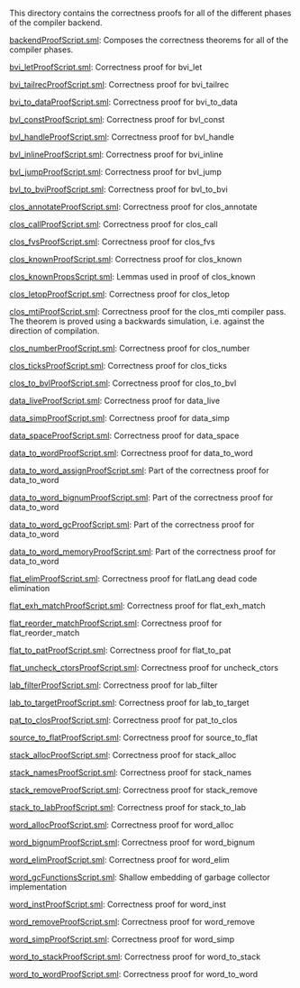 This directory contains the correctness proofs for all of the
different phases of the compiler backend.

[backendProofScript.sml](backendProofScript.sml):
Composes the correctness theorems for all of the compiler phases.

[bvi_letProofScript.sml](bvi_letProofScript.sml):
Correctness proof for bvi_let

[bvi_tailrecProofScript.sml](bvi_tailrecProofScript.sml):
Correctness proof for bvi_tailrec

[bvi_to_dataProofScript.sml](bvi_to_dataProofScript.sml):
Correctness proof for bvi_to_data

[bvl_constProofScript.sml](bvl_constProofScript.sml):
Correctness proof for bvl_const

[bvl_handleProofScript.sml](bvl_handleProofScript.sml):
Correctness proof for bvl_handle

[bvl_inlineProofScript.sml](bvl_inlineProofScript.sml):
Correctness proof for bvi_inline

[bvl_jumpProofScript.sml](bvl_jumpProofScript.sml):
Correctness proof for bvl_jump

[bvl_to_bviProofScript.sml](bvl_to_bviProofScript.sml):
Correctness proof for bvl_to_bvi

[clos_annotateProofScript.sml](clos_annotateProofScript.sml):
Correctness proof for clos_annotate

[clos_callProofScript.sml](clos_callProofScript.sml):
Correctness proof for clos_call

[clos_fvsProofScript.sml](clos_fvsProofScript.sml):
Correctness proof for clos_fvs

[clos_knownProofScript.sml](clos_knownProofScript.sml):
Correctness proof for clos_known

[clos_knownPropsScript.sml](clos_knownPropsScript.sml):
Lemmas used in proof of clos_known

[clos_letopProofScript.sml](clos_letopProofScript.sml):
Correctness proof for clos_letop

[clos_mtiProofScript.sml](clos_mtiProofScript.sml):
Correctness proof for the clos_mti compiler pass. The theorem is
proved using a backwards simulation, i.e. against the direction of
compilation.

[clos_numberProofScript.sml](clos_numberProofScript.sml):
Correctness proof for clos_number

[clos_ticksProofScript.sml](clos_ticksProofScript.sml):
Correctness proof for clos_ticks

[clos_to_bvlProofScript.sml](clos_to_bvlProofScript.sml):
Correctness proof for clos_to_bvl

[data_liveProofScript.sml](data_liveProofScript.sml):
Correctness proof for data_live

[data_simpProofScript.sml](data_simpProofScript.sml):
Correctness proof for data_simp

[data_spaceProofScript.sml](data_spaceProofScript.sml):
Correctness proof for data_space

[data_to_wordProofScript.sml](data_to_wordProofScript.sml):
Correctness proof for data_to_word

[data_to_word_assignProofScript.sml](data_to_word_assignProofScript.sml):
Part of the correctness proof for data_to_word

[data_to_word_bignumProofScript.sml](data_to_word_bignumProofScript.sml):
Part of the correctness proof for data_to_word

[data_to_word_gcProofScript.sml](data_to_word_gcProofScript.sml):
Part of the correctness proof for data_to_word

[data_to_word_memoryProofScript.sml](data_to_word_memoryProofScript.sml):
Part of the correctness proof for data_to_word

[flat_elimProofScript.sml](flat_elimProofScript.sml):
Correctness proof for flatLang dead code elimination

[flat_exh_matchProofScript.sml](flat_exh_matchProofScript.sml):
Correctness proof for flat_exh_match

[flat_reorder_matchProofScript.sml](flat_reorder_matchProofScript.sml):
Correctness proof for flat_reorder_match

[flat_to_patProofScript.sml](flat_to_patProofScript.sml):
Correctness proof for flat_to_pat

[flat_uncheck_ctorsProofScript.sml](flat_uncheck_ctorsProofScript.sml):
Correctness proof for uncheck_ctors

[lab_filterProofScript.sml](lab_filterProofScript.sml):
Correctness proof for lab_filter

[lab_to_targetProofScript.sml](lab_to_targetProofScript.sml):
Correctness proof for lab_to_target

[pat_to_closProofScript.sml](pat_to_closProofScript.sml):
Correctness proof for pat_to_clos

[source_to_flatProofScript.sml](source_to_flatProofScript.sml):
Correctness proof for source_to_flat

[stack_allocProofScript.sml](stack_allocProofScript.sml):
Correctness proof for stack_alloc

[stack_namesProofScript.sml](stack_namesProofScript.sml):
Correctness proof for stack_names

[stack_removeProofScript.sml](stack_removeProofScript.sml):
Correctness proof for stack_remove

[stack_to_labProofScript.sml](stack_to_labProofScript.sml):
Correctness proof for stack_to_lab

[word_allocProofScript.sml](word_allocProofScript.sml):
Correctness proof for word_alloc

[word_bignumProofScript.sml](word_bignumProofScript.sml):
Correctness proof for word_bignum

[word_elimProofScript.sml](word_elimProofScript.sml):
Correctness proof for word_elim

[word_gcFunctionsScript.sml](word_gcFunctionsScript.sml):
Shallow embedding of garbage collector implementation

[word_instProofScript.sml](word_instProofScript.sml):
Correctness proof for word_inst

[word_removeProofScript.sml](word_removeProofScript.sml):
Correctness proof for word_remove

[word_simpProofScript.sml](word_simpProofScript.sml):
Correctness proof for word_simp

[word_to_stackProofScript.sml](word_to_stackProofScript.sml):
Correctness proof for word_to_stack

[word_to_wordProofScript.sml](word_to_wordProofScript.sml):
Correctness proof for word_to_word
